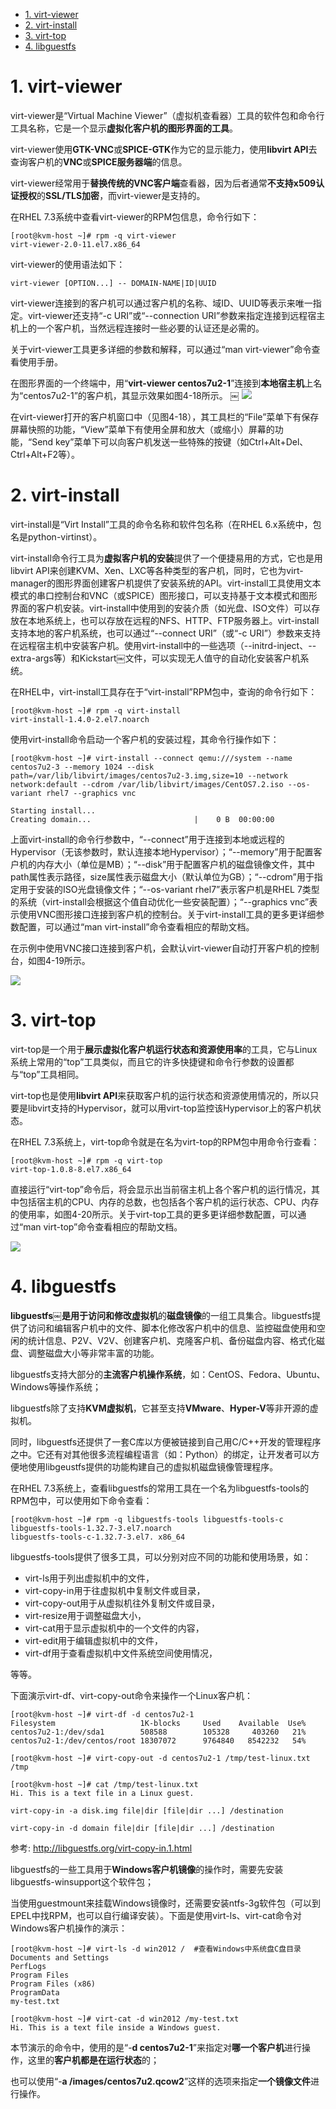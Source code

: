 
<!-- @import "[TOC]" {cmd="toc" depthFrom=1 depthTo=6 orderedList=false} -->

<!-- code_chunk_output -->

- [1. virt-viewer](#1-virt-viewer)
- [2. virt-install](#2-virt-install)
- [3. virt-top](#3-virt-top)
- [4. libguestfs](#4-libguestfs)

<!-- /code_chunk_output -->

# 1. virt-viewer

virt\-viewer是“Virtual Machine Viewer”（虚拟机查看器）工具的软件包和命令行工具名称，它是一个显示**虚拟化客户机的图形界面的工具**。

virt\-viewer使用**GTK\-VNC**或**SPICE\-GTK**作为它的显示能力，使用**libvirt API**去查询客户机的**VNC**或**SPICE服务器端**的信息。

virt\-viewer经常用于**替换传统的VNC客户端**查看器，因为后者通常**不支持x509认证授权**的**SSL/TLS加密**，而virt\-viewer是支持的。

在RHEL 7.3系统中查看virt\-viewer的RPM包信息，命令行如下：

```
[root@kvm-host ~]# rpm -q virt-viewer￼
virt-viewer-2.0-11.el7.x86_64
```

virt-viewer的使用语法如下：

```
virt-viewer [OPTION...] -- DOMAIN-NAME|ID|UUID
```

virt\-viewer连接到的客户机可以通过客户机的名称、域ID、UUID等表示来唯一指定。virt\-viewer还支持“\-c URI”或“\-\-connection URI”参数来指定连接到远程宿主机上的一个客户机，当然远程连接时一些必要的认证还是必需的。

关于virt\-viewer工具更多详细的参数和解释，可以通过“man virt\-viewer”命令查看使用手册。

在图形界面的一个终端中，用“**virt\-viewer centos7u2\-1**”连接到**本地宿主机**上名为“centos7u2\-1”的客户机，其显示效果如图4-18所示。
￼
![](./images/2019-05-19-19-22-47.png)

在virt\-viewer打开的客户机窗口中（见图4\-18），其工具栏的“File”菜单下有保存屏幕快照的功能，“View”菜单下有使用全屏和放大（或缩小）屏幕的功能，“Send key”菜单下可以向客户机发送一些特殊的按键（如Ctrl\+Alt\+Del、Ctrl\+Alt\+F2等）。

# 2. virt-install

virt\-install是“Virt Install”工具的命令名称和软件包名称（在RHEL 6.x系统中，包名是python\-virtinst）。

virt\-install命令行工具为**虚拟客户机的安装**提供了一个便捷易用的方式，它也是用libvirt API来创建KVM、Xen、LXC等各种类型的客户机，同时，它也为virt\-manager的图形界面创建客户机提供了安装系统的API。virt-install工具使用文本模式的串口控制台和VNC（或SPICE）图形接口，可以支持基于文本模式和图形界面的客户机安装。virt\-install中使用到的安装介质（如光盘、ISO文件）可以存放在本地系统上，也可以存放在远程的NFS、HTTP、FTP服务器上。virt-install支持本地的客户机系统，也可以通过“\-\-connect URI”（或“\-c URI”）参数来支持在远程宿主机中安装客户机。使用virt\-install中的一些选项（\-\-initrd-inject、\-\-extra-args等）和Kickstart￼文件，可以实现无人值守的自动化安装客户机系统。

在RHEL中，virt\-install工具存在于“virt\-install”RPM包中，查询的命令行如下：

```
[root@kvm-host ~]# rpm -q virt-install￼
virt-install-1.4.0-2.el7.noarch
```

使用virt-install命令启动一个客户机的安装过程，其命令行操作如下：

```
[root@kvm-host ~]# virt-install --connect qemu:///system --name centos7u2-3 --memory 1024 --disk path=/var/lib/libvirt/images/centos7u2-3.img,size=10 --network network:default --cdrom /var/lib/libvirt/images/CentOS7.2.iso --os-variant rhel7 --graphics vnc￼
￼
Starting install...￼
Creating domain...                       |    0 B  00:00:00
```

上面virt\-install的命令行参数中，“\-\-connect”用于连接到本地或远程的Hypervisor（无该参数时，默认连接本地Hypervisor）；“\-\-memory”用于配置客户机的内存大小（单位是MB）；“\-\-disk”用于配置客户机的磁盘镜像文件，其中path属性表示路径，size属性表示磁盘大小（默认单位为GB）；“\-\-cdrom”用于指定用于安装的ISO光盘镜像文件；“\-\-os\-variant rhel7”表示客户机是RHEL 7类型的系统（virt\-install会根据这个值自动优化一些安装配置）；“\-\-graphics vnc”表示使用VNC图形接口连接到客户机的控制台。关于virt\-install工具的更多更详细参数配置，可以通过“man virt\-install”命令查看相应的帮助文档。

在示例中使用VNC接口连接到客户机，会默认virt-viewer自动打开客户机的控制台，如图4\-19所示。

![](./images/2019-05-19-19-28-56.png)

# 3. virt-top

virt\-top是一个用于**展示虚拟化客户机运行状态和资源使用率**的工具，它与Linux系统上常用的“top”工具类似，而且它的许多快捷键和命令行参数的设置都与“top”工具相同。

virt\-top也是使用**libvirt API**来获取客户机的运行状态和资源使用情况的，所以只要是libvirt支持的Hypervisor，就可以用virt\-top监控该Hypervisor上的客户机状态。

在RHEL 7.3系统上，virt\-top命令就是在名为virt\-top的RPM包中用命令行查看：

```
[root@kvm-host ~]# rpm -q virt-top￼
virt-top-1.0.8-8.el7.x86_64
```

直接运行“virt-top”命令后，将会显示出当前宿主机上各个客户机的运行情况，其中包括宿主机的CPU、内存的总数，也包括各个客户机的运行状态、CPU、内存的使用率，如图4-20所示。关于virt-top工具的更多更详细参数配置，可以通过“man virt\-top”命令查看相应的帮助文档。

![](./images/2019-05-19-19-29-44.png)

# 4. libguestfs

**libguestfs￼**是用于**访问和修改虚拟机**的**磁盘镜像**的一组工具集合。libguestfs提供了访问和编辑客户机中的文件、脚本化修改客户机中的信息、监控磁盘使用和空闲的统计信息、P2V、V2V、创建客户机、克隆客户机、备份磁盘内容、格式化磁盘、调整磁盘大小等非常丰富的功能。

libguestfs支持大部分的**主流客户机操作系统**，如：CentOS、Fedora、Ubuntu、Windows等操作系统；

libguestfs除了支持**KVM虚拟机**，它甚至支持**VMware**、**Hyper\-V**等非开源的虚拟机。

同时，libguestfs还提供了一套C库以方便被链接到自己用C/C\+\+开发的管理程序之中。它还有对其他很多流程编程语言（如：Python）的绑定，让开发者可以方便地使用libgeustfs提供的功能构建自己的虚拟机磁盘镜像管理程序。

在RHEL 7.3系统上，查看libguestfs的常用工具在一个名为libguestfs\-tools的RPM包中，可以使用如下命令查看：

```
[root@kvm-host ~]# rpm -q libguestfs-tools libguestfs-tools-c￼
libguestfs-tools-1.32.7-3.el7.noarch￼
libguestfs-tools-c-1.32.7-3.el7. x86_64
```

libguestfs\-tools提供了很多工具，可以分别对应不同的功能和使用场景，如：

- virt\-ls用于列出虚拟机中的文件，
- virt\-copy\-in用于往虚拟机中复制文件或目录，
- virt\-copy\-out用于从虚拟机往外复制文件或目录，
- virt\-resize用于调整磁盘大小，
- virt\-cat用于显示虚拟机中的一个文件的内容，
- virt\-edit用于编辑虚拟机中的文件，
- virt\-df用于查看虚拟机中文件系统空间使用情况，

等等。

下面演示virt\-df、virt\-copy\-out命令来操作一个Linux客户机：

```
[root@kvm-host ~]# virt-df -d centos7u2-1￼
Filesystem                   1K-blocks     Used    Available  Use%￼
centos7u2-1:/dev/sda1        508588        105328     403260   21%￼
centos7u2-1:/dev/centos/root 18307072      9764840   8542232   54%￼
￼
[root@kvm-host ~]# virt-copy-out -d centos7u2-1 /tmp/test-linux.txt /tmp￼
￼
[root@kvm-host ~]# cat /tmp/test-linux.txt￼
Hi. This is a text file in a Linux guest.
```

```
virt-copy-in -a disk.img file|dir [file|dir ...] /destination

virt-copy-in -d domain file|dir [file|dir ...] /destination
```

参考: http://libguestfs.org/virt-copy-in.1.html

libguestfs的一些工具用于**Windows客户机镜像**的操作时，需要先安装libguestfs\-winsupport这个软件包；

当使用guestmount来挂载Windows镜像时，还需要安装ntfs\-3g软件包（可以到EPEL中找RPM，也可以自行编译安装）。下面是使用virt\-ls、virt\-cat命令对Windows客户机操作的演示：

```
[root@kvm-host ~]# virt-ls -d win2012 /  #查看Windows中系统盘C盘目录￼
Documents and Settings￼
PerfLogs￼
Program Files￼
Program Files (x86)￼
ProgramData￼
my-test.txt￼
￼
[root@kvm-host ~]# virt-cat -d win2012 /my-test.txt￼
Hi. This is a text file inside a Windows guest.
```

本节演示的命令中，使用的是“\-**d centos7u2\-1**”来指定对**哪一个客户机**进行操作，这里的**客户机都是在运行状态**的；

也可以使用“\-**a /images/centos7u2.qcow2**”这样的选项来指定**一个镜像文件**进行操作。

